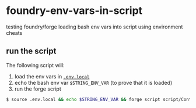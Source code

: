 # foundry-env-vars-in-script

testing foundry/forge loading bash env vars into script using environment cheats

## run the script

The following script will:

1. load the env vars in [`.env.local`](./.env.local)
1. echo the bash env var `$STRING_ENV_VAR` (to prove that it is loaded)
1. run the forge script

```sh
$ source .env.local && echo $STRING_ENV_VAR && forge script script/Contract.s.sol -vvvvv
```
